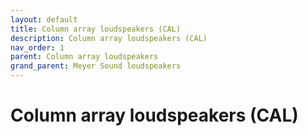 ```yaml
---
layout: default
title: Column array loudspeakers (CAL)
description: Column array loudspeakers (CAL)
nav_order: 1
parent: Column array loudspeakers
grand_parent: Meyer Sound loudspeakers
---
```


# Column array loudspeakers (CAL)